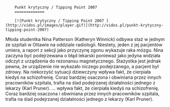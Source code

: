 
        Punkt krytyczny / Tipping Point 2007 
        =============
        
        [![Punkt krytyczny / Tipping Point 2007 ](http://vidos.pl/images/player.gif)](http://vidos.pl/punkt-krytyczny-tipping-point-2007)
        
        
 Młoda studentka Nina Patterson (Katheryn Winnick) odbywa staż w jednym ze szpitali w Ottawie na oddziale radiologii. Niestety, jeden z jej pacjentów umiera, a raport z sekcji jako przyczynę zgonu wykazuje raka mózgu. Nina zaczyna być podejrzewana o błąd lekarski ponieważ jako jedyna widziała odczyt z urządzenia do rezonansu magnetycznego. Stażystka jest jednak pewna, że urządzenie nie wykazało niczego podejrzanego, a pacjent był zdrowy. Na niekorzyść sytuacji dziewczyny wpływa fakt, że cierpiała kiedyś na schizofrenię. Coraz bardziej osaczona i obwiniana przez innych pracowników szpitala, trafia na ślad podejrzanej działalności jednego z lekarzy (Karl Pruner).  ... wpływa fakt, że cierpiała kiedyś na schizofrenię. Coraz bardziej osaczona i obwiniana przez innych pracowników szpitala, trafia na ślad podejrzanej działalności jednego z lekarzy (Karl Pruner).
    